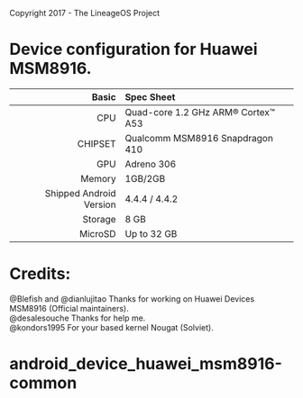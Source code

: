 Copyright 2017 - The LineageOS Project

Device configuration for Huawei MSM8916.
========================================

Basic   | Spec Sheet
-------:|:-------------------------
CPU     | Quad-core 1.2 GHz ARM® Cortex™ A53
CHIPSET | Qualcomm MSM8916 Snapdragon 410
GPU     | Adreno 306
Memory  | 1GB/2GB
Shipped Android Version | 4.4.4 / 4.4.2
Storage | 8 GB
MicroSD | Up to 32 GB

Credits:
========
@Blefish and @dianlujitao Thanks for working on Huawei Devices MSM8916 (Official maintainers).<br>
@desalesouche Thanks for help me.<br>
@kondors1995 For your based kernel Nougat (Solviet).
# android_device_huawei_msm8916-common
